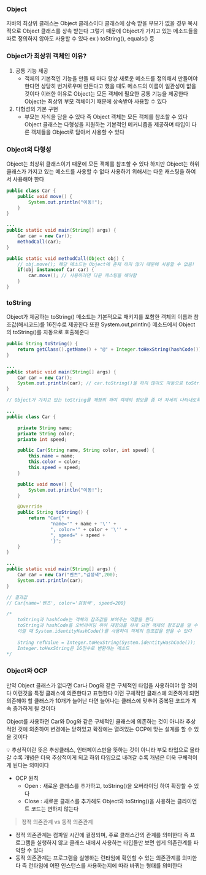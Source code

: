### Object

자바의 최상위 클래스는 Object 클래스이다 클래스에 상속 받을 부모가 없을 경우 묵시적으로 Object 클래스를 상속 받는다 그렇기 때문에 Object가 가지고 있는 메소드들을 따로 정의하지 않아도 사용할 수 있다 
ex ) toString(), equals() 등

### Object가 최상위 객체인 이유?

1. 공통 기능 제공
    - 객체의 기본적인 기능을 만들 때 마다 항상 새로운 메소드를 정의해서 만들어야 한다면 상당히 번거로우며 만든다고 했을 때도 메소드의 이름이 일관성이 없을 것이다 이러한 이유로 Object는 모든 객체에 필요한 공통 기능을 제공한다 Object는 최상위 부모 객체이기 때문에 상속받아 사용할 수 있다
2. 다형성의 기본 구현
    - 부모는 자식을 담을 수 있다 즉 Object 객체는 모든 객체를 참조할 수 있다
    Object 클래스는 다형성을 지원하는 기본적인 메커니즘을 제공하며 타입이 다른 객체들을 Object로 담아서 사용할 수 있다

### Object의 다형성

Object는 최상위 클래스이기 때문에 모든 객체를 참조할 수 있다 하지만 Object는 하위 클래스가 가지고 있는 메소드를 사용할 수 없다 사용하기 위해서는 다운 캐스팅을 하여서 사용해야 한다

```java
public class Car {
    public void move() {
        System.out.println("이동!");
    }
}

...
public static void main(String[] args) {
	Car car = new Car();
	methodCall(car);
}

public static void methodCall(Object obj) {
	// obj.move(); 해당 메소드는 Object에 존재 하지 않기 때문에 사용할 수 없음!
	if(obj instanceof Car car) {
		car.move(); // 사용하려면 다운 캐스팅을 해야함
	}
}
```

### toString

Object가 제공하는 toString() 메소드는 기본적으로 패키지를 포함한 객체의 이름과 참조값(해시코드)를 16진수로 제공한다 또한 System.out,println() 메소드에서 Object의 toString()를 자동으로 호출해준다

```java
public String toString() {
	return getClass().getName() + "@" + Integer.toHexString(hashCode());
}

...
public static void main(String[] args) {
    Car car = new Car();
    System.out.println(car); // car.toString()을 하지 않아도 자동으로 toString 출력
}

// Object가 가지고 있는 toString를 재정의 하여 객체의 정보를 좀 더 자세히 나타내도록 할 수 있다

...
public class Car {

    private String name;
    private String color;
    private int speed;

    public Car(String name, String color, int speed) {
        this.name = name;
        this.color = color;
        this.speed = speed;
    }

    public void move() {
        System.out.println("이동!");
    }

    @Override
    public String toString() {
        return "Car{" +
                "name='" + name + '\'' +
                ", color='" + color + '\'' +
                ", speed=" + speed +
                '}';
    }
}

...
public static void main(String[] args) {
    Car car = new Car("벤츠","검정색",200);
    System.out.println(car);
}

// 결과값 
// Car{name='벤츠', color='검정색', speed=200}

/*
	toString과 hashCode는 객체의 참조값을 보여주는 역할을 한다
	toString과 hashCode를 오버라이딩 하여 재정의를 하게 되면 객체의 참조값을 알 수 없다
	이럴 때 System.identityHashCode()를 사용하여 객체의 참조값을 얻을 수 있다
	
	String refValue = Integer.toHexString(System.identityHashCode());
	Integer.toHexString은 16진수로 변환하는 메소드
*/
```

### Object와 OCP

만약 Object 클래스가 없다면 Car나 Dog와 같은 구체적인 타입을 사용하여야 할 것이다
이런것을 특정 클래스에 의존한다고 표현한다 이런 구체적인 클래스에 의존하게 되면 의존해야 할 클래스가 10개가 늘어난 다면 늘어나는 클래스에 맞추어 중복된 코드가 계속 증가하게 될 것이다

Object를 사용하면 Car와 Dog와 같은 구체적인 클래스에 의존하는 것이 아니라 추상적인 것에 의존하여 변경에는 닫혀있고 확장에는 열려있는 OCP에 맞는 설게를 할 수 있을 것이다

<aside>
💡 추상적이란 뜻은 추상클래스, 인터페이스만을 뜻하는 것이 아니라 부모 타입으로 올라갈 수록 개념은 더욱 추상적이게 되고 하위 타입으로 내려갈 수록 개념은 더욱 구체적이게 된다는 의미이다

</aside>

- OCP 원칙
    - Open : 새로운 클래스를 추가하고, toString()을 오버라이딩 하여 확장할 수 있다
    - Close : 새로운 클래스를 추가해도 Object와 toString()을 사용하는 클라이언트 코드는 변하지 않는다

> 정적 의존관계 vs 동적 의존관계
> 
- 정적 의존관계는 컴파일 시간에 결정되며, 주로 클래스간의 관계를 의미한다 
즉 프로그램을  실행하지 않고 클래스 내에서 사용하는 타입들만 보면 쉽게 의존관계를 파악할 수 있다
- 동적 의존관계는 프로그램을 실행하는 런타임에 확인할 수 있는 의존관계를 의미한다
즉 런타임에 어떤 인스턴스를 사용하는지에 따라 바뀌는 형태를 의미한다
